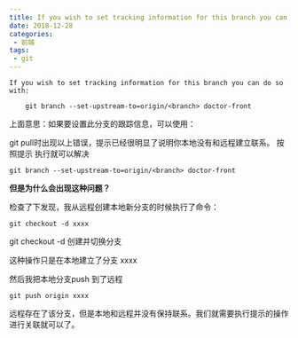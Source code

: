 ```yaml
---
title: If you wish to set tracking information for this branch you can do so with：git branch --set-upstream-to=origin/<branch>
date: 2018-12-28
categories: 
 - 前端
tags:
 - git
---
```



```
If you wish to set tracking information for this branch you can do so with:

    git branch --set-upstream-to=origin/<branch> doctor-front
```

上面意思：如果要设置此分支的跟踪信息，可以使用：

git pull时出现以上错误，提示已经很明显了说明你本地没有和远程建立联系。
按照提示 执行就可以解决

```
git branch --set-upstream-to=origin/<branch> doctor-front
```

**但是为什么会出现这种问题？**

检查了下发现，我从远程创建本地新分支的时候执行了命令：

```
git checkout -d xxxx
```
git checkout -d 创建并切换分支

这种操作只是在本地建立了分支 xxxx  

然后我把本地分支push 到了远程  

```
git push origin xxxx
```

远程存在了该分支，但是本地和远程并没有保持联系。我们就需要执行提示的操作进行关联就可以了。